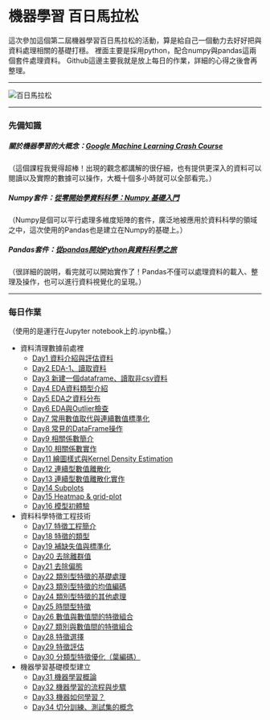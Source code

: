 # 機器學習 百日馬拉松 
這次參加這個第二屆機器學習百日馬拉松的活動，算是給自己一個動力去好好把與資料處理相關的基礎打穩。
裡面主要是採用python，配合numpy與pandas這兩個套件處理資料。
Github這邊主要我就是放上每日的作業，詳細的心得之後會再整理。

---

![百日馬拉松](https://i.imgur.com/zI10zj5.png)

---

### 先備知識
##### 關於機器學習的大概念：[Google Machine Learning Crash Course](https://developers.google.com/machine-learning/crash-course/ml-intro)
（這個課程我覺得超棒！出現的觀念都講解的很仔細，也有提供更深入的資料可以閱讀以及實際的數據可以操作，大概十個多小時就可以全部看完。）
##### Numpy套件：[從零開始學資料科學：Numpy 基礎入門](https://blog.techbridge.cc/2017/07/28/data-science-101-numpy-tutorial/)
（Numpy是個可以平行處理多維度矩陣的套件，廣泛地被應用於資料科學的領域之中，這次使用的Pandas也是建立在Numpy的基礎上。）
##### Pandas套件：[從pandas開始Python與資料科學之旅](https://medium.com/datainpoint/%E5%BE%9E-pandas-%E9%96%8B%E5%A7%8B-python-%E8%88%87%E8%B3%87%E6%96%99%E7%A7%91%E5%AD%B8%E4%B9%8B%E6%97%85-8dee36796d4a)
（很詳細的說明，看完就可以開始實作了！Pandas不僅可以處理資料的載入、整理及操作，也可以進行資料視覺化的呈現。）

---

### 每日作業
（使用的是運行在Jupyter notebook上的.ipynb檔。）

- 資料清理數據前處裡
  - [Day1 資料介紹與評估資料](https://github.com/tobby168/100Day-ML-Marathon/blob/master/Day_001_HW.ipynb)
  - [Day2 EDA-1、讀取資料](https://github.com/tobby168/100Day-ML-Marathon/blob/master/Day_002_HW.ipynb)
  - [Day3 新建一個dataframe、讀取非csv資料](https://github.com/tobby168/100Day-ML-Marathon/blob/master/Day_003-2_HW.ipynb)
  - [Day4 EDA資料類型介紹](https://github.com/tobby168/100Day-ML-Marathon/blob/master/Day_004_HW.ipynb)
  - [Day5 EDA之資料分布](https://github.com/tobby168/100Day-ML-Marathon/blob/master/Day_005_HW.ipynb)
  - [Day6 EDA與Outlier檢查](https://github.com/tobby168/100Day-ML-Marathon/blob/master/Day_006_HW.ipynb)
  - [Day7 常用數值取代與連續數值標準化](https://github.com/tobby168/100Day-ML-Marathon/blob/master/Day_007_HW.ipynb)
  - [Day8 常見的DataFrame操作](https://github.com/tobby168/100Day-ML-Marathon/blob/master/Day_008_HW.ipynb)
  - [Day9 相關係數簡介](https://github.com/tobby168/100Day-ML-Marathon/blob/master/Day_009_HW.ipynb)
  - [Day10 相關係數實作](https://github.com/tobby168/100Day-ML-Marathon/blob/master/Day_010_HW.ipynb)
  - [Day11 繪圖樣式與Kernel Density Estimation](https://github.com/tobby168/100Day-ML-Marathon/blob/master/Day_011_HW.ipynb)
  - [Day12 連續型數值離散化](https://github.com/tobby168/100Day-ML-Marathon/blob/master/Day_012_HW.ipynb)
  - [Day13 連續型數值離散化實作](https://github.com/tobby168/100Day-ML-Marathon/blob/master/Day_013_HW.ipynb)
  - [Day14 Subplots](https://github.com/tobby168/100Day-ML-Marathon/blob/master/Day_014_HW.ipynb)
  - [Day15 Heatmap & grid-plot](https://github.com/tobby168/100Day-ML-Marathon/blob/master/Day_015_HW.ipynb)
  - [Day16 模型初體驗](https://github.com/tobby168/100Day-ML-Marathon/blob/master/Day_016_HW.ipynb)
- 資料科學特徵工程技術
  - [Day17 特徵工程簡介](https://github.com/tobby168/100Day-ML-Marathon/blob/master/Day_017_HW.ipynb)
  - [Day18 特徵的類型](https://github.com/tobby168/100Day-ML-Marathon/blob/master/Day_018_HW.ipynb)
  - [Day19 補缺失值與標準化](https://github.com/tobby168/100Day-ML-Marathon/blob/master/Day_019_HW.ipynb)
  - [Day20 去除離群值](https://github.com/tobby168/100Day-ML-Marathon/blob/master/Day_020_HW.ipynb)
  - [Day21 去除偏態](https://github.com/tobby168/100Day-ML-Marathon/blob/master/Day_021_HW.ipynb)
  - [Day22 類別型特徵的基礎處理](https://github.com/tobby168/100Day-ML-Marathon/blob/master/Day_022_HW.ipynb)
  - [Day23 類別型特徵的均值編碼](https://github.com/tobby168/100Day-ML-Marathon/blob/master/Day_023_HW.ipynb)
  - [Day24 類別型特徵的其他處理](https://github.com/tobby168/100Day-ML-Marathon/blob/master/Day_024_HW.ipynb)
  - [Day25 時間型特徵](https://github.com/tobby168/100Day-ML-Marathon/blob/master/Day_025_HW.ipynb)
  - [Day26 數值與數值間的特徵組合](https://github.com/tobby168/100Day-ML-Marathon/blob/master/Day_026_HW.ipynb)
  - [Day27 類別與數值間的特徵組合](https://github.com/tobby168/100Day-ML-Marathon/blob/master/Day_027_HW.ipynb)
  - [Day28 特徵選擇](https://github.com/tobby168/100Day-ML-Marathon/blob/master/Day_028_HW.ipynb)
  - [Day29 特徵評估](https://github.com/tobby168/100Day-ML-Marathon/blob/master/Day_029_HW.ipynb)
  - [Day30 分類型特徵優化（葉編碼）](https://github.com/tobby168/100Day-ML-Marathon/blob/master/Day_030_HW.ipynb)
- 機器學習基礎模型建立
  - [Day31 機器學習概論](https://github.com/tobby168/100Day-ML-Marathon/blob/master/Day_031_HW.ipynb)
  - [Day32 機器學習的流程與步驟](https://github.com/tobby168/100Day-ML-Marathon/blob/master/Day_032_HW.ipynb)
  - [Day33 機器如何學習？](https://github.com/tobby168/100Day-ML-Marathon/blob/master/Day_033_HW.ipynb)
  - [Day34 切分訓練、測試集的概念](https://github.com/tobby168/100Day-ML-Marathon/blob/master/Day_034_HW.ipynb)